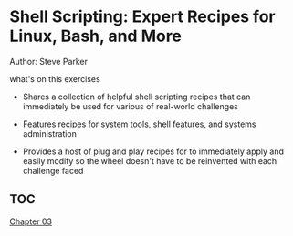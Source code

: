 # Shell Scripting: Expert Recipes for Linux, Bash, and More

Author: Steve Parker

what's on this exercises

- Shares a collection of helpful shell scripting recipes that can immediately be used for various of real-world challenges

- Features recipes for system tools, shell features, and systems administration

- Provides a host of plug and play recipes for to immediately apply and easily modify so the wheel doesn't have to be reinvented with each challenge faced

## TOC
[Chapter 03](../chap03/README.md)
